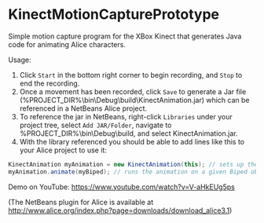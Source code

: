 KinectMotionCapturePrototype
============================

Simple motion capture program for the XBox Kinect that generates Java code for animating Alice characters.

Usage:

1. Click `Start` in the bottom right corner to begin recording, and `Stop` to end the recording.
2. Once a movement has been recorded, click `Save` to generate a Jar file (%PROJECT_DIR%\bin\Debug\build\KinectAnimation.jar)
which can be referenced in a NetBeans Alice project.
3. To reference the jar in NetBeans, right-click `Libraries` under your project tree, select `Add JAR/Folder`, navigate to %PROJECT_DIR%\bin\Debug\build\, and select KinectAnimation.jar.
4. With the library referenced you should be able to add lines like this to your Alice project to use it:
```java
KinectAnimation myAnimation = new KinectAnimation(this); // sets up the animation
myAnimation.animate(myBiped); // runs the animation on a given Biped object
```

Demo on YouTube: https://www.youtube.com/watch?v=V-aHkEUg5ps

(The NetBeans plugin for Alice is available at http://www.alice.org/index.php?page=downloads/download_alice3.1)
